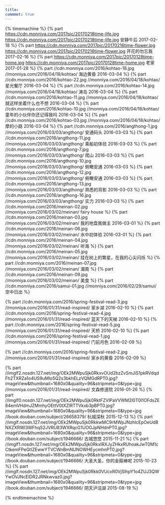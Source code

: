 ```yaml
---
title:  
commmet: true
---
```

  

{% timemachine %}
{% part https://cdn.monniya.com/2017pic/20170218time-life.jpg https://cdn.monniya.com/2017pic/20170218time-life.jpg 安静午后 2017-02-18 %}
{% part https://cdn.monniya.com/2017pic/20170216time-flower.jpg https://cdn.monniya.com/2017pic/20170216time-flower.jpg 开花的勿忘我 2017-02-16 %}
{% part https://cdn.monniya.com/2017pic/20170128time-home.jpg https://cdn.monniya.com/2017pic/20170128time-home.jpg 老家 2017-01-28 %}
{% part //cdn.monniya.com/2016/kohtao-18.jpg //monniya.com/2016/04/18/kohtao/ 海边黄昏 2016-03-04 %}
{% part //cdn.monniya.com/2016/kohtao-22.jpg //monniya.com/2016/04/18/kohtao/ 星光餐厅 2016-03-04 %}
{% part //cdn.monniya.com/2016/kohtao-14.jpg //monniya.com/2016/04/18/kohtao/ 涛岛 2016-03-04 %}
{% part //cdn.monniya.com/2016/kohtao-11.jpg //monniya.com/2016/04/18/kohtao/ 就这样坐着什么也不想 2016-03-04 %}
{% part //cdn.monniya.com/2016/kohtao-10.jpg //monniya.com/2016/04/18/kohtao/ 童年的小伙伴你还记得我吗 2016-03-04 %}
{% part //cdn.monniya.com/2016/kohtao-03.jpg //monniya.com/2016/04/18/kohtao/ 摩的小路 2016-03-04 %}
{% part //cdn.monniya.com/2016/angthong-1.jpg //monniya.com/2016/03/03/angthong/ 安通码头 2016-03-03 %}
{% part //cdn.monniya.com/2016/angthong-11.jpg //monniya.com/2016/03/03/angthong/ 乘船初体验 2016-03-03 %}
{% part //cdn.monniya.com/2016/angthong-7.jpg //monniya.com/2016/03/03/angthong/ 爬山 2016-03-03 %}
{% part //cdn.monniya.com/2016/angthong-10.jpg //monniya.com/2016/03/03/angthong/ 俯瞰安通 2016-03-03 %}
{% part //cdn.monniya.com/2016/angthong-12.jpg //monniya.com/2016/03/03/angthong/ 俯瞰安通 2016-03-03 %}
{% part //cdn.monniya.com/2016/angthong-13.jpg //monniya.com/2016/03/03/angthong/ 熟悉的背影 2016-03-03 %}
{% part //cdn.monniya.com/2016/angthong-16.jpg //monniya.com/2016/03/03/angthong/ 实力 2016-03-03 %}
{% part //cdn.monniya.com/2016/meinan-02.jpg //monniya.com/2016/03/02/meinan/ fairy house %}
{% part //cdn.monniya.com/2016/meinan-03.jpg //monniya.com/2016/03/02/meinan/ 我的地盘我做主 2016-03-01 %}
{% part //cdn.monniya.com/2016/meinan-06.jpg //monniya.com/2016/03/02/meinan/ 水中初体验 2016-03-01 %}
{% part //cdn.monniya.com/2016/meinan-04.jpg //monniya.com/2016/03/02/meinan/  听海 %}
{% part //cdn.monniya.com/2016/meinan-05.jpg //monniya.com/2016/03/02/meinan/  挂在树上的繁星，在我的心尖闪烁 %}
{% part //cdn.monniya.com/2016/meinan-07.jpg //monniya.com/2016/03/02/meinan/  湄南 %}
{% part //cdn.monniya.com/2016/meinan-09.jpg //monniya.com/2016/03/02/meinan/  美食 %}
{% part //cdn.monniya.com/2016/samui-01.jpg //monniya.com/2016/02/29/samui/  空中日出 %}

{% part //cdn.monniya.com/2016/spring-festival-read-3.jpg //monniya.com/2016/01/31/read-inspired/ 家乡湖 2016-02-10 %}
{% part //cdn.monniya.com/2016/spring-festival-read-4.jpg //monniya.com/2016/01/31/read-inspired/ 蓝天下的天梯 2016-02-10 %}
{% part //cdn.monniya.com/2016/spring-festival-read-5.jpg //monniya.com/2016/01/31/read-inspired/ 天桥 2016-02-10 %}
{% part //cdn.monniya.com/2016/spring-festival-read-1.jpg //monniya.com/2016/01/31/read-inspired/ 门前月色 2016-02-09 %}

{% part //cdn.monniya.com/2016/spring-festival-read-2.jpg //monniya.com/2016/01/31/read-inspired/ 家乡的黄昏 2016-02-09 %}

{% part //imglf2.nosdn.127.net/img/OEk2MWpuSjk0RkxvOUd2bzZvSmJiS1pkRVdqdFh2TXRZa1o4US9uMlo5Q2s3bkhELzVQMGdRPT0.jpg?imageView&thumbnail=1680x0&quality=96&stripmeta=0&type=jpg //monniya.com/2016/01/31/read-inspired/ 文森修道院 2016-01-26 %}
{% part //imglf0.nosdn.127.net/img/OEk2MWpuSjk0RktFZVlPaVVWM2l0T0I1OFdsZE84emVHdmJZMmhyOEttV0tXZlRTTVkxb3pBPT0.jpg?imageView&thumbnail=1680x0&quality=96&stripmeta=0&type=jpg //book.douban.com/subject/26658379/ 杭城深秋 2015-12-13 %}
{% part //imglf.nosdn.127.net/img/OEk2MWpuSjk0RkkwMC9rMWpJNzhlcEpOeUdBNXZXRWl3WFhqS2JVRU83WXRqcG1UOGJpNHdnPT0.jpg?imageView&thumbnail=1680x0&quality=96&stripmeta=0&type=jpg //book.douban.com/subject/1946666/ 古城悠悠 2015-11-21 %}
{% part //imglf1.nosdn.127.net/img/OEk2MWpuSjk0RkxIRXJyZHkxRUhoakJwT0M1cCtkemFPeGtIZEwwYTVCWnBmNUNOWHEycmhnPT0.jpg?imageView&thumbnail=1680x0&quality=96&stripmeta=0&type=jpg //book.douban.com/subject/1946666/ 大圣大圣，你的金箍棒呢 2015-10-23 %}
{% part //imglf.nosdn.127.net/img/OEk2MWpuSjk0Rkk0VUcxR0VjSlhpY1o4ZUJ3QWYwOVJNcElDR2JRNkwvaz0.jpg?imageView&thumbnail=1680x0&quality=96&stripmeta=0&type=jpg //book.douban.com/subject/1946666/ 阴天泸沽湖 2015-08-19 %}


{% endtimemachine %}